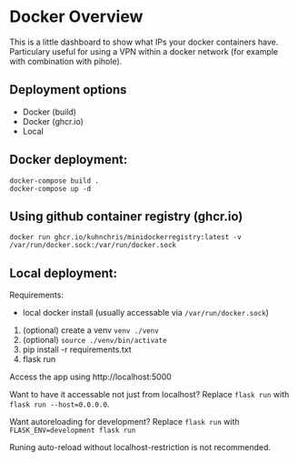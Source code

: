 # Docker Overview

This is a little dashboard to show what IPs your docker containers have.
Particulary useful for using a VPN within a docker network (for example with combination with pihole).

## Deployment options

- Docker (build)
- Docker (ghcr.io)
- Local

## Docker deployment:

```
docker-compose build .
docker-compose up -d
```

## Using github container registry (ghcr.io)

`docker run ghcr.io/kuhnchris/minidockerregistry:latest -v /var/run/docker.sock:/var/run/docker.sock`

## Local deployment:

Requirements: 
- local docker install (usually accessable via `/var/run/docker.sock`)

1. (optional) create a venv `venv ./venv`
2. (optional) `source ./venv/bin/activate`
3. pip install -r requirements.txt
4. flask run

Access the app using http://localhost:5000

Want to have it accessable not just from localhost?
Replace `flask run` with `flask run --host=0.0.0.0`.

Want autoreloading for development?
Replace `flask run` with `FLASK_ENV=development flask run`

Runing auto-reload without localhost-restriction is not recommended.
